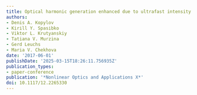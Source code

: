 ```yaml
---
title: Optical harmonic generation enhanced due to ultrafast intensity fluctuations
authors:
- Denis A. Kopylov
- Kirill Y. Spasibko
- Viktor L. Krutyanskiy
- Tatiana V. Murzina
- Gerd Leuchs
- Maria V. Chekhova
date: '2017-06-01'
publishDate: '2025-03-15T18:26:11.756935Z'
publication_types:
- paper-conference
publication: '*Nonlinear Optics and Applications X*'
doi: 10.1117/12.2265330
---
```

